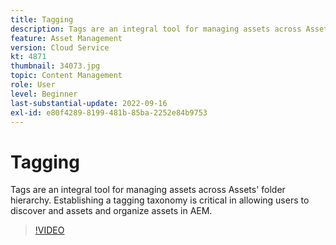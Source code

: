 ```yaml
---
title: Tagging
description: Tags are an integral tool for managing assets across Assets' folder hierarchy. Establishing a tagging taxonomy is critical in allowing users to discover and assets and organize assets in AEM.
feature: Asset Management
version: Cloud Service
kt: 4871
thumbnail: 34073.jpg
topic: Content Management
role: User
level: Beginner
last-substantial-update: 2022-09-16
exl-id: e80f4289-8199-481b-85ba-2252e84b9753
---
```

# Tagging

Tags are an integral tool for managing assets across Assets' folder hierarchy. Establishing a tagging taxonomy is critical in allowing users to discover and assets and organize assets in AEM.

>[!VIDEO](https://video.tv.adobe.com/v/34073?quality=12&learn=on)
